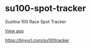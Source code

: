 # su100-spot-tracker
Susitna 100 Race Spot Tracker


[View app](https://alaframboise.github.io/su100-spot-tracker/index.html)

https://tinyurl.com/su100tracker